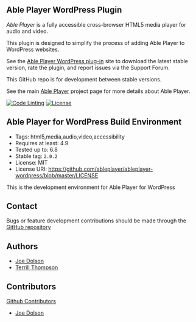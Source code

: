 ## Able Player WordPress Plugin

*Able Player* is a fully accessible cross-browser HTML5 media player for audio and video. 

This plugin is designed to simplify the process of adding Able Player to WordPress websites. 

See the [Able Player WordPress plug-in](https://wordpress.org/plugins/ableplayer/) site to download the latest stable version, rate the plugin, and report issues via the Support Forum.  

This GitHub repo is for development between stable versions.  

See the main [Able Player](http://ableplayer.github.io/ableplayer) project page for more details about Able Player.

[![Code Linting](https://github.com/ableplayer/ableplayer-wordpress/actions/workflows/main.yml/badge.svg)](https://github.com/ableplayer/ableplayer-wordpress/actions/workflows/main.yml) [![License](https://img.shields.io/badge/license-GPL--2.0%2B-green.svg)](https://www.gnu.org/license/gpl-2.0.html)

## Able Player for WordPress Build Environment

* Tags: html5,media,audio,video,accessibility
* Requires at least: 4.9
* Tested up to: 6.8
* Stable tag: `2.0.2`
* License: MIT
* License URI: https://github.com/ableplayer/ableplayer-wordpress/blob/master/LICENSE

This is the development environment for Able Player for WordPress

## Contact

Bugs or feature development contributions should be made through the [GitHub repository](https://github.com/ableplayer/ableplayer-wordpress/issues)

## Authors

* [Joe Dolson](https://www.joedolson.com)
* [Terrill Thompson](https://terrillthompson.com)

## Contributors

[Github Contributors](https://github.com/ableplayer/ableplayer-wordpress/graphs/contributors)

* [Joe Dolson](https://www.joedolson.com)